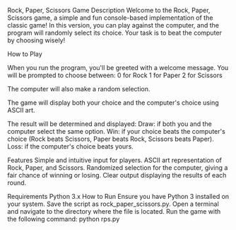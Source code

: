 Rock, Paper, Scissors Game
Description
Welcome to the Rock, Paper, Scissors game, a simple and fun console-based implementation of the classic game! In this version, you can play against the computer, and the program will randomly select its choice. Your task is to beat the computer by choosing wisely!

How to Play

When you run the program, you'll be greeted with a welcome message.
You will be prompted to choose between:
0 for Rock
1 for Paper
2 for Scissors

The computer will also make a random selection.

The game will display both your choice and the computer's choice using ASCII art.

The result will be determined and displayed:
Draw: if both you and the computer select the same option.
Win: if your choice beats the computer's choice (Rock beats Scissors, Paper beats Rock, Scissors beats Paper).
Loss: if the computer's choice beats yours.

Features
Simple and intuitive input for players.
ASCII art representation of Rock, Paper, and Scissors.
Randomized selection for the computer, giving a fair chance of winning or losing.
Clear output displaying the results of each round.

Requirements
Python 3.x
How to Run
Ensure you have Python 3 installed on your system.
Save the script as rock_paper_scissors.py.
Open a terminal and navigate to the directory where the file is located.
Run the game with the following command:
python rps.py
